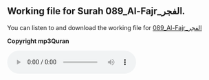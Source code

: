 
## Working file for Surah 089_Al-Fajr_الفجر.

You can listen to and download the working file for [089_Al-Fajr_الفجر](https://server13.mp3quran.net/husr/089.mp3)

**Copyright mp3Quran**

<audio controls src="https://server13.mp3quran.net/husr/089.mp3"></audio>
